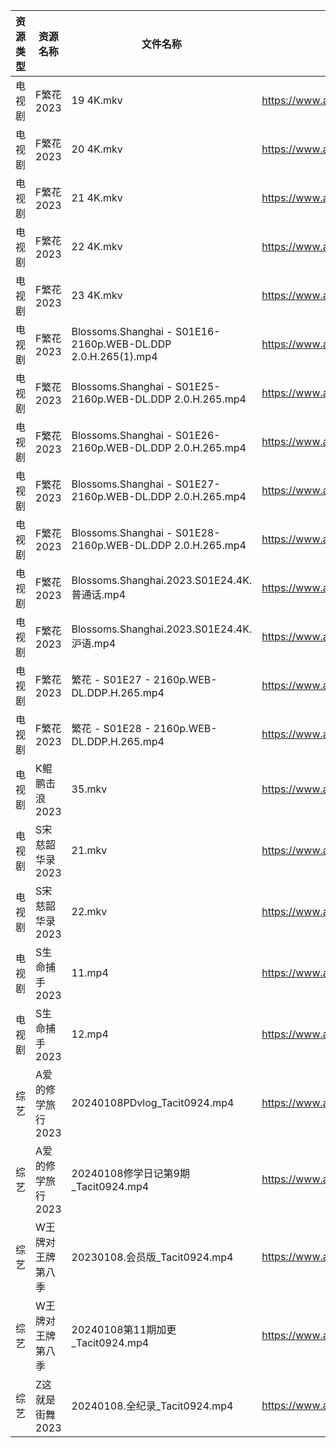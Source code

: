 | 资源类型 | 资源名称        | 文件名称                                                          | 分享链接                                      | 更新时间                |
| ---- | ----------- | ------------------------------------------------------------- | ----------------------------------------- | ------------------- |
| 电视剧  | F繁花2023     | 19 4K.mkv                                                     | https://www.alipan.com/s/1ySCmMzW5aJ      | 2024-01-09 00:05:14 |
| 电视剧  | F繁花2023     | 20 4K.mkv                                                     | https://www.alipan.com/s/1ySCmMzW5aJ      | 2024-01-09 00:05:14 |
| 电视剧  | F繁花2023     | 21 4K.mkv                                                     | https://www.alipan.com/s/1ySCmMzW5aJ      | 2024-01-09 00:05:14 |
| 电视剧  | F繁花2023     | 22 4K.mkv                                                     | https://www.alipan.com/s/1ySCmMzW5aJ      | 2024-01-09 00:05:13 |
| 电视剧  | F繁花2023     | 23 4K.mkv                                                     | https://www.alipan.com/s/1ySCmMzW5aJ      | 2024-01-09 00:05:13 |
| 电视剧  | F繁花2023     | Blossoms.Shanghai - S01E16- 2160p.WEB-DL.DDP 2.0.H.265(1).mp4 | https://www.alipan.com/s/1ySCmMzW5aJ      | 2024-01-09 00:05:12 |
| 电视剧  | F繁花2023     | Blossoms.Shanghai - S01E25- 2160p.WEB-DL.DDP 2.0.H.265.mp4    | https://www.alipan.com/s/1ySCmMzW5aJ      | 2024-01-09 00:05:12 |
| 电视剧  | F繁花2023     | Blossoms.Shanghai - S01E26- 2160p.WEB-DL.DDP 2.0.H.265.mp4    | https://www.alipan.com/s/1ySCmMzW5aJ      | 2024-01-09 00:05:11 |
| 电视剧  | F繁花2023     | Blossoms.Shanghai - S01E27- 2160p.WEB-DL.DDP 2.0.H.265.mp4    | https://www.alipan.com/s/1ySCmMzW5aJ      | 2024-01-09 00:05:11 |
| 电视剧  | F繁花2023     | Blossoms.Shanghai - S01E28- 2160p.WEB-DL.DDP 2.0.H.265.mp4    | https://www.alipan.com/s/1ySCmMzW5aJ      | 2024-01-09 00:05:10 |
| 电视剧  | F繁花2023     | Blossoms.Shanghai.2023.S01E24.4K.普通话.mp4                      | https://www.alipan.com/s/1ySCmMzW5aJ      | 2024-01-09 00:05:10 |
| 电视剧  | F繁花2023     | Blossoms.Shanghai.2023.S01E24.4K.沪语.mp4                       | https://www.alipan.com/s/1ySCmMzW5aJ      | 2024-01-09 00:05:09 |
| 电视剧  | F繁花2023     | 繁花 - S01E27 - 2160p.WEB-DL.DDP.H.265.mp4                      | https://www.alipan.com/s/1ySCmMzW5aJ      | 2024-01-09 00:05:09 |
| 电视剧  | F繁花2023     | 繁花 - S01E28 - 2160p.WEB-DL.DDP.H.265.mp4                      | https://www.alipan.com/s/1ySCmMzW5aJ      | 2024-01-09 00:05:08 |
| 电视剧  | K鲲鹏击浪2023   | 35.mkv                                                        | https://www.alipan.com/s/vDfQzHpYmYD      | 2024-01-09 00:05:21 |
| 电视剧  | S宋慈韶华录2023  | 21.mkv                                                        | https://www.alipan.com/s/K2SQadx7TPe      | 2024-01-09 00:05:32 |
| 电视剧  | S宋慈韶华录2023  | 22.mkv                                                        | https://www.alipan.com/s/K2SQadx7TPe      | 2024-01-09 00:05:31 |
| 电视剧  | S生命捕手2023   | 11.mp4                                                        | https://www.aliyundrive.com/s/Hu8asutVp75 | 2024-01-09 00:05:35 |
| 电视剧  | S生命捕手2023   | 12.mp4                                                        | https://www.aliyundrive.com/s/Hu8asutVp75 | 2024-01-09 00:05:34 |
| 综艺   | A爱的修学旅行2023 | 20240108PDvlog_Tacit0924.mp4                                  | https://www.aliyundrive.com/s/EE9WNi94Ftz | 2024-01-09 00:05:50 |
| 综艺   | A爱的修学旅行2023 | 20240108修学日记第9期_Tacit0924.mp4                                 | https://www.aliyundrive.com/s/EE9WNi94Ftz | 2024-01-09 00:05:50 |
| 综艺   | W王牌对王牌第八季   | 20230108.会员版_Tacit0924.mp4                                    | https://www.aliyundrive.com/s/msfoWynj5eP | 2024-01-09 00:06:35 |
| 综艺   | W王牌对王牌第八季   | 20240108第11期加更_Tacit0924.mp4                                  | https://www.aliyundrive.com/s/msfoWynj5eP | 2024-01-09 00:06:34 |
| 综艺   | Z这就是街舞2023  | 20240108.全纪录_Tacit0924.mp4                                    | https://www.aliyundrive.com/s/AnJxPe7Xdci | 2024-01-09 00:06:58 |
